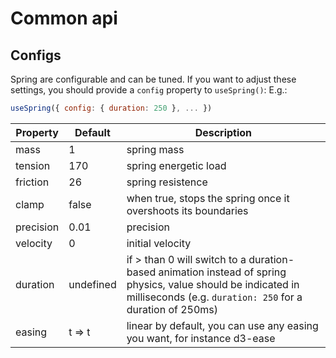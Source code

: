 # Common api

## Configs

Spring are configurable and can be tuned. If you want to adjust these settings, you should provide a `config` property to `useSpring()`: E.g.:
```js
useSpring({ config: { duration: 250 }, ... })
```

| Property  | Default   | Description                                                                     |
| --------- | --------- | ------------------------------------------------------------------------------- |
| mass      | 1         | spring mass                                                                     |
| tension   | 170       | spring energetic load                                                           |
| friction  | 26        | spring resistence                                                               |
| clamp     | false     | when true, stops the spring once it overshoots its boundaries                   |
| precision | 0.01      | precision                                                                       |
| velocity  | 0         | initial velocity                                                                |
| duration  | undefined | if > than 0 will switch to a duration-based animation instead of spring physics, value should be indicated in milliseconds (e.g. `duration: 250` for a duration of 250ms) |
| easing    | t => t    | linear by default, you can use any easing you want, for instance d3-ease        |
